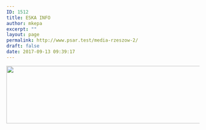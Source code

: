 ```yaml
---
ID: 1512
title: ESKA INFO
author: mkepa
excerpt: ""
layout: page
permalink: http://www.psar.test/media-rzeszow-2/
draft: false
date: 2017-09-13 09:39:17
---
```

<a href="http://www.psar.test/wp-content/uploads/2017/08/eska_rzeszów_wędrówki-eeee.jpg"><img class="alignnone wp-image-1495 size-full" src="http://www.psar.test/wp-content/uploads/2017/08/eska.png" alt="" width="966" height="151" /></a>